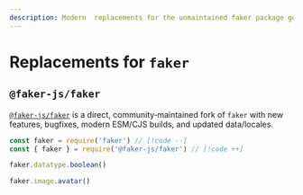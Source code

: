 ```yaml
---
description: Modern  replacements for the unmaintained faker package generating massive amounts of fake (but realistic) data
---
```


# Replacements for `faker`

## `@faker-js/faker`

[`@faker-js/faker`](https://github.com/faker-js/faker) is a direct, community‑maintained fork of `faker` with new features, bugfixes, modern ESM/CJS builds, and updated data/locales.

```ts
const faker = require('faker') // [!code --]
const { faker } = require('@faker-js/faker') // [!code ++]

faker.datatype.boolean()

faker.image.avatar()
```
